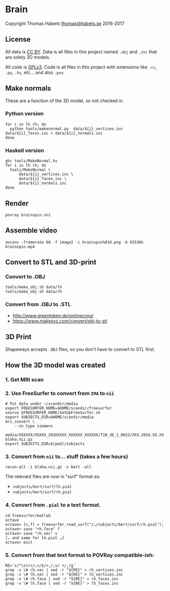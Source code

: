 # Brain

Copyright Thomas Habets <thomas@habets.se> 2016-2017

## License

All data is [CC BY](LICENSE.data.md). Data is all files in this
project named `.obj` and `.inc` that are solely 3D models.

All code is [GPLv3](LICENSE.code.md). Code is all files in this
project with extensions like `.cc`, `.py`, `.hs`, etc… and also
`.pov`.

## Make normals

These are a function of the 3D model, so not checked in.

### Python version

```
for i in lh rh; do
  python tools/makenormal.py  data/${i}_vertices.inc data/${i}_faces.inc > data/${i}_normals.inc
done
```

### Haskell version

```
ghc tools/MakeNormal.hs
for i in lh rh; do
  tools/MakeNormal \
      data/${i}_vertices.inc \
      data/${i}_faces.inc \
      data/${i}_normals.inc
done
```

## Render

```
povray brainspin.ini
```

## Assemble video

```
avconv -framerate 60 -f image2 -i brainspin%03d.png -b 65536k brainspin.mp4
```

## Convert to STL and 3D-print

### Convert to .OBJ

```
tools/make_obj.sh data/lh
tools/make_obj.sh data/rh
```

### Convert from .OBJ to .STL

* http://www.greentoken.de/onlineconv/
* https://www.makexyz.com/convert/obj-to-stl

## 3D Print

Shapeways accepts `.OBJ` files, so you don't have to convert to STL
first.

## How the 3D model was created

### 1. Get MRI scan

### 2. Use FreeSurfer to convert from `IMA` to `nii`

```
# Put data under ~/scandir/media
export FREESURFER_HOME=$HOME/scandir/freesurfer
source $FREESURFER_HOME/SetUpFreeSurfer.sh
export SUBJECTS_DIR=$HOME/scandir/media
mri_convert \
    --in_type siemens
    media/XXXXXX/XXXXX_2016XXXX_XXXXXX_XXXXXX/T1W_3D_1_0022/XXX.2016.XX.XX.XX.XX.XX.XXXX.XXXX.IMA blaha.nii.gz
export SUBJECTS_DIR=$(pwd)/subjects
```

### 3. Convert from `nii` to… stuff (takes a few hours)

```
recon-all -i blaha.nii.gz -s bert -all
```

The relevant files are now in "surf" format as:
* `subjects/bert/surf/lh.pial`
* `subjects/bert/surf/rh.pial`

### 4. Convert from `.pial` to a text format.

```
cd freesurfer/matlab
octave
octave> [v,f] = freesurfer_read_surf("/…/subjects/bert/surf/rh.pial");
octave> save "rh.face" f
octave> save "rh.vec" v
[… and same for lh.pial …]
octave> exit
```

### 5. Convert from that text format to POVRay compatible-ish:

```
RE='s/^\s+/</;s/$/>,/;s/ +/,/g'
grep -v \# rh.vec | sed -r "${RE}" > rh_vertices.inc
grep -v \# lh.vec | sed -r "${RE}" > lh_vertices.inc
grep -v \# rh.face | sed -r "${RE}" > rh_faces.inc
grep -v \# lh.face | sed -r "${RE}" > lh_faces.inc
```
